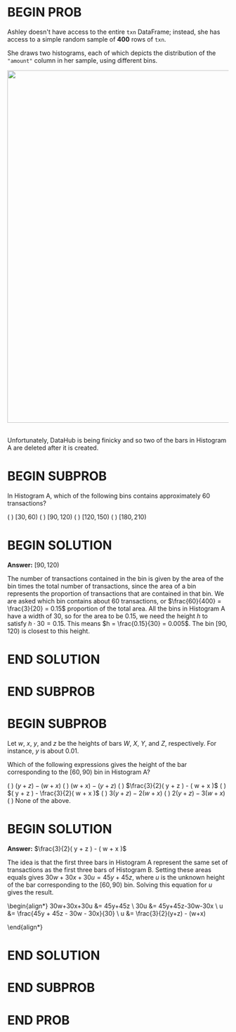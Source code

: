 # BEGIN PROB

Ashley doesn't have access to the entire `txn` DataFrame; instead, she
has access to a simple random sample of **400** rows of `txn`.

She draws two histograms, each of which depicts the distribution of the
`"amount"` column in her sample, using different bins.


<center><img src='../assets/images/fa23-final/hist-final.png' width=800></center>
<br>

Unfortunately, DataHub is being finicky and so two of the bars in
Histogram A are deleted after it is created.

# BEGIN SUBPROB

In Histogram A, which of the following bins contains approximately 60
transactions?

( ) $[30, 60)$
( ) $[90, 120)$
( ) $[120, 150)$
( ) $[180, 210)$

# BEGIN SOLUTION
**Answer:** $[90, 120)$

The number of transactions contained in the bin is given by the area of the bin times the total number of transactions, since the area of a bin represents the proportion of transactions that are contained in that bin. We are asked which bin contains about 60 transactions, or $\frac{60}{400} = \frac{3}{20} = 0.15$ proportion of the total area. All the bins in Histogram A have a width of 30, so for the area to be 0.15, we need the height $h$ to satisfy $h\cdot 30 = 0.15$. This means $h = \frac{0.15}{30} = 0.005$. The bin $[90, 120)$ is closest to this height.


# END SOLUTION

# END SUBPROB



# BEGIN SUBPROB

Let $w$, $x$, $y$, and $z$ be the heights of bars $W$, $X$, $Y$, and
$Z$, respectively. For instance, $y$ is about 0.01.

Which of the following expressions gives the height of the bar
corresponding to the $[60, 90)$ bin in Histogram A?

( ) $( y + z ) - ( w + x )$
( ) $( w + x ) - ( y + z )$
( ) $\frac{3}{2}( y + z ) - ( w + x )$
( ) $( y + z ) - \frac{3}{2}( w + x )$
( ) $3( y + z ) - 2( w + x )$
( ) $2( y + z ) - 3( w + x )$
( ) None of the above.

# BEGIN SOLUTION
**Answer:** $\frac{3}{2}( y + z ) - ( w + x )$

The idea is that the first three bars  in Histogram A represent the same set of transactions as the first three bars of Histogram B. Setting these areas equals gives $30w+30x+30u= 45y+45z$, where $u$ is the unknown height of the bar corresponding to the $[60, 90)$ bin. Solving this equation for $u$ gives the result.

\begin{align*}
30w+30x+30u &= 45y+45z \\
30u &= 45y+45z-30w-30x \\
u &= \frac{45y + 45z - 30w - 30x}{30} \\
u &= \frac{3}{2}(y+z) - (w+x)

\end{align*}


# END SOLUTION

# END SUBPROB

# END PROB